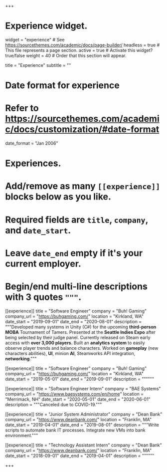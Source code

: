 +++
# Experience widget.
widget = "experience"  # See https://sourcethemes.com/academic/docs/page-builder/
headless = true  # This file represents a page section.
active = true  # Activate this widget? true/false
weight = 40  # Order that this section will appear.

title = "Experience"
subtitle = ""

# Date format for experience
#   Refer to https://sourcethemes.com/academic/docs/customization/#date-format
date_format = "Jan 2006"

# Experiences.
#   Add/remove as many `[[experience]]` blocks below as you like.
#   Required fields are `title`, `company`, and `date_start`.
#   Leave `date_end` empty if it's your current employer.
#   Begin/end multi-line descriptions with 3 quotes `"""`.
[[experience]]
  title = "Software Engineer"
  company = "Buh! Gaming"
  company_url = "https://buhgaming.com/"
  location = "Kirkland, WA"
  date_start = "2019-09-01"
  date_end = "2020-08-01"
  description = """Developed many systems in Unity (C#) for the upcoming **third-person MOBA** Tournament of Tamers. Presented at the **Seattle Indies Expo** after being selected by their judge panel. Currently released on Steam early access with **over 3,000 players.** Built an **analytics system** to easily observe player trends and balance characters. Worked on **gameplay** (new characters abilities), **UI**, minion **AI**, Steamworks API integration, **networking**."""

  [[experience]]
  title = "Software Engineer"
  company = "Buh! Gaming"
  company_url = "https://buhgaming.com/"
  location = "Kirkland, WA"
  date_start = "2019-05-01"
  date_end = "2019-09-01"
  description = """"""

[[experience]]
  title = "Software Engineer Intern"
  company = "BAE Systems"
  company_url = "https://www.baesystems.com/en/home"
  location = "Merrimack, NH"
  date_start = "2020-05-01"
  date_end = "2020-06-01"
  description = """Canceled due to COVID-19."""

[[experience]]
  title = "Junior System Administrator"
  company = "Dean Bank"
  company_url = "https://www.deanbank.com/"
  location = "Franklin, MA"
  date_start = "2019-04-01"
  date_end = "2019-08-01"
  description = """Write scripts to automate bank IT processes. Integrate new VMs into bank environment."""

  [[experience]]
  title = "Technology Assistant Intern"
  company = "Dean Bank"
  company_url = "https://www.deanbank.com/"
  location = "Franklin, MA"
  date_start = "2018-09-01"
  date_end = "2019-04-01"
  description = """"""

+++
